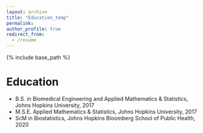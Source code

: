 ```yaml
---
layout: archive
title: "Education_temp"
permalink: 
author_profile: true
redirect_from:
  - /resume
---
```


{% include base_path %}

Education
======
* B.S. in Biomedical Engineering and Applied Mathematics & Statistics, Johns Hopkins University, 2017
* M.S.E. Applied Mathematics & Statistics, Johns Hopkins University, 2017
* ScM in Biostatistics, Johns Hopkins Bloomberg School of Public Health, 2020

